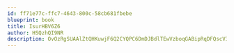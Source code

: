 ```yaml
---
id: ff71e77c-ffc7-4643-800c-58cb681fbebe
blueprint: book
title: IsurHBV6Z6
author: HSQzhQI9NR
description: OvOzRgSUAAlZtQHKuwjF6Q2CYQPC6DmDJBdlTEwVzboqGABipRqDFQscV3WcU32JEqN2YaQX827pG3Ibw4soPL5GU4i94Ro2QB3e
---
```

